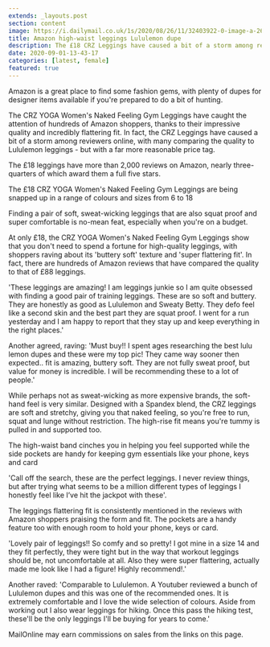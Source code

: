 ```yaml
---
extends: _layouts.post
section: content
image: https://i.dailymail.co.uk/1s/2020/08/26/11/32403922-0-image-a-26_1598438326679.jpg 
title: Amazon high-waist leggings Lululemon dupe 
description: The £18 CRZ Leggings have caused a bit of a storm among reviewers online, with many comparing the quality to Lululemon leggings but at a far cheaper price tag. 
date: 2020-09-01-13-43-17 
categories: [latest, female] 
featured: true 
--- 
```

Amazon is a great place to find some fashion gems, with plenty of dupes for designer items available if you're prepared to do a bit of hunting.

The CRZ YOGA Women's Naked Feeling Gym Leggings have caught the attention of hundreds of Amazon shoppers, thanks to their impressive quality and incredibly flattering fit. In fact, the CRZ Leggings have caused a bit of a storm among reviewers online, with many comparing the quality to Lululemon leggings - but with a far more reasonable price tag. 

The £18 leggings have more than 2,000 reviews on Amazon, nearly three-quarters of which award them a full five stars.

The £18 CRZ YOGA Women's Naked Feeling Gym Leggings are being snapped up in a range of colours and sizes from 6 to 18 

Finding a pair of soft, sweat-wicking leggings that are also squat proof and super comfortable is no-mean feat, especially when you're on a budget. 

At only £18, the CRZ YOGA Women's Naked Feeling Gym Leggings show that you don't need to spend a fortune for high-quality leggings, with shoppers raving about its 'buttery soft' texture and 'super flattering fit'. In fact, there are hundreds of Amazon reviews that have compared the quality to that of £88 leggings. 

'These leggings are amazing! I am leggings junkie so I am quite obsessed with finding a good pair of training leggings. These are so soft and buttery. They are honestly as good as Lululemon and Sweaty Betty. They defo feel like a second skin and the best part they are squat proof. I went for a run yesterday and I am happy to report that they stay up and keep everything in the right places.'

Another agreed, raving: 'Must buy!! I spent ages researching the best lulu lemon dupes and these were my top pic! They came way sooner then expected.. fit is amazing, buttery soft. They are not fully sweat proof, but value for money is incredible. I will be recommending these to a lot of people.'

While perhaps not as sweat-wicking as more expensive brands, the soft-hand feel is very similar. Designed with a Spandex blend, the CRZ leggings are soft and stretchy, giving you that naked feeling, so you're free to run, squat and lunge without restriction. The high-rise fit means you're tummy is pulled in and supported too. 

The high-waist band cinches you in helping you feel supported while the side pockets are handy for keeping gym essentials like your phone, keys and card 

'Call off the search, these are the perfect leggings. I never review things, but after trying what seems to be a million different types of leggings I honestly feel like I’ve hit the jackpot with these'.

The leggings flattering fit is consistently mentioned in the reviews with Amazon shoppers praising the form and fit. The pockets are a handy feature too with enough room to hold your phone, keys or card. 

'Lovely pair of leggings!! So comfy and so pretty! I got mine in a size 14 and they fit perfectly, they were tight but in the way that workout leggings should be, not uncomfortable at all. Also they were super flattering, actually made me look like I had a figure! Highly recommend!.'

Another raved: 'Comparable to Lululemon. A Youtuber reviewed a bunch of Lululemon dupes and this was one of the recommended ones. It is extremely comfortable and I love the wide selection of colours. Aside from working out I also wear leggings for hiking. Once this pass the hiking test, these'll be the only leggings I'll be buying for years to come.' 

MailOnline may earn commissions on sales from the links on this page.     

